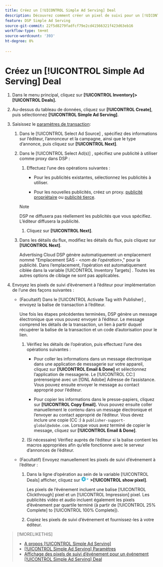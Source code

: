 ```yaml
---
title: Créez un [!UICONTROL Simple Ad Serving] Deal
description: Découvrez comment créer un pixel de suivi pour un [!UICONTROL Simple Ad Serving] accord.
feature: DSP Simple Ad Serving
source-git-commit: 22f5d8279fadfcf79e2cd41566321f423d63eb16
workflow-type: tm+mt
source-wordcount: '393'
ht-degree: 0%

---
```


# Créez un [!UICONTROL Simple Ad Serving] Deal

1. Dans le menu principal, cliquez sur **[!UICONTROL Inventory]> [!UICONTROL Deals].**

1. Au-dessus du tableau de données, cliquez sur **[!UICONTROL Create]**, puis sélectionnez **[!UICONTROL Simple Ad Serving]**.

1. Saisissez le [paramètres de transaction](simple-deal-settings.md):

   1. Dans le [!UICONTROL Select Ad Source] , spécifiez des informations sur l’éditeur, l’annonceur et la campagne, ainsi que le type d’annonce, puis cliquez sur **[!UICONTROL Next]**.

   1. Dans le [!UICONTROL Select Ad(s)] , spécifiez une publicité à utiliser comme proxy dans DSP :

      1. Effectuez l’une des opérations suivantes :

         * Pour les publicités existantes, sélectionnez les publicités à utiliser.

         * Pour les nouvelles publicités, créez un proxy. [publicité propriétaire](/help/dsp/campaign-management/ads/ad-create.md) ou [publicité tierce](/help/dsp/campaign-management/ads/ad-create-third-party.md).
      >[!NOTE]
      > DSP ne diffusera pas réellement les publicités que vous spécifiez. L’éditeur diffusera la publicité.

      1. Cliquez sur **[!UICONTROL Next]**.
   1. Dans les détails du flux, modifiez les détails du flux, puis cliquez sur **[!UICONTROL Next]**.

      Advertising Cloud DSP génère automatiquement un emplacement nommé &quot;Emplacement SAS - &lt;*nom de l&#39;opération*>,&quot; pour la publicité. Dans l’emplacement, l’opération est automatiquement ciblée dans la variable [!UICONTROL Inventory Targets] . Toutes les autres options de ciblage ne sont pas applicables.



1. Envoyez les pixels de suivi d’événement à l’éditeur pour implémentation de l’une des façons suivantes :

   * (Facultatif) Dans le [!UICONTROL Activate Tag with Publisher] , envoyez la balise de transaction à l’éditeur.

      Une fois les étapes précédentes terminées, DSP génère un message électronique que vous pouvez envoyer à l’éditeur. Le message comprend les détails de la transaction, un lien à partir duquel récupérer la balise de la transaction et un code d’autorisation pour le lien.

      1. Vérifiez les détails de l’opération, puis effectuez l’une des opérations suivantes :

         * Pour coller les informations dans un message électronique dans une application de messagerie sur votre appareil, cliquez sur **[!UICONTROL Email & Done]** et sélectionnez l’application de messagerie. Le [!UICONTROL CC:] prérenseigné avec un [!DNL Adobe] Adresse de l’assistance. Vous pouvez ensuite envoyer le message au contact approprié pour l’éditeur.

         * Pour copier les informations dans le presse-papiers, cliquez sur **[!UICONTROL Copy Email].** Vous pouvez ensuite coller manuellement le contenu dans un message électronique et l’envoyer au contact approprié de l’éditeur. Vous devez inclure une copie (CC :) à `publisher-support-global@adobe.com`. Lorsque vous avez terminé de copier le message, cliquez sur **[!UICONTROL Email & Done]**.
      1. (Si nécessaire) Vérifiez auprès de l’éditeur si la balise contient les macros appropriées afin qu’elle fonctionne avec le serveur d’annonces de l’éditeur.
   * (Facultatif) Envoyez manuellement les pixels de suivi d’événement à l’éditeur :

      1. Dans la ligne d’opération au sein de la variable [!UICONTROL Deals] afficher, cliquez sur ![Menu Options](/help/dsp/assets/options-menu.png) **>[!UICONTROL show pixel]**.

         Les pixels de l’événement incluent une balise [!UICONTROL Clickthrough] pixel et un [!UICONTROL Impression] pixel. Les publicités vidéo et audio incluent également les pixels d’événement par quartile terminé (à partir de [!UICONTROL 25% Complete] to [!UICONTROL 100% Complete]).

      1. Copiez les pixels de suivi d’événement et fournissez-les à votre éditeur.



>[!MORELIKETHIS]
>
>* [A propos [!UICONTROL Simple Ad Serving]](simple-deal-about.md)
>* [[!UICONTROL Simple Ad Serving] Paramètres](simple-deal-settings.md)
>* [Affichage des pixels de suivi d’événement pour un événement [!UICONTROL Simple Ad Serving] Deal](simple-deal-show-pixels.md)

